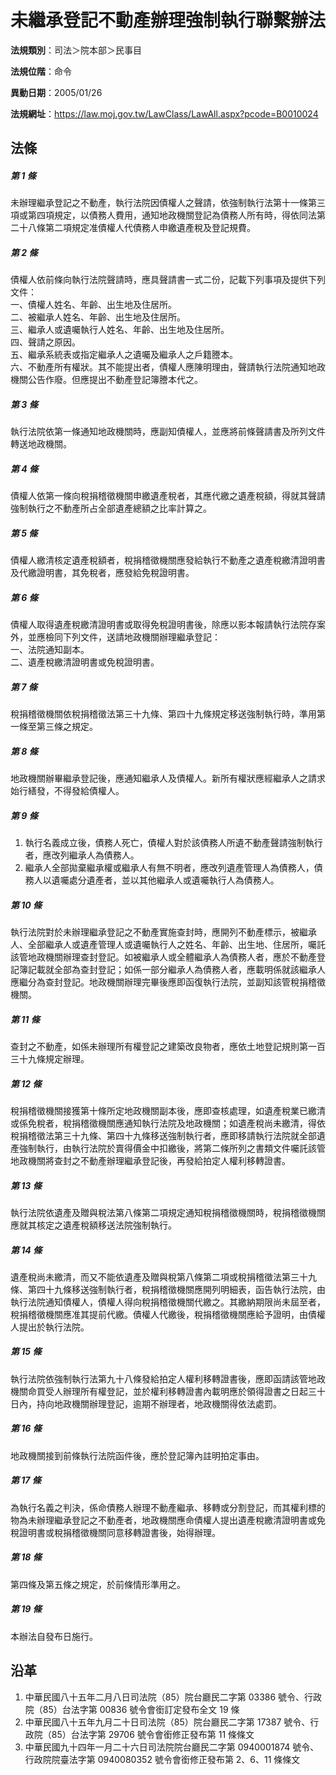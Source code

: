 # 未繼承登記不動產辦理強制執行聯繫辦法




**法規類別**：司法＞院本部＞民事目

**法規位階**：命令

**異動日期**：2005/01/26  

**法規網址**：https://law.moj.gov.tw/LawClass/LawAll.aspx?pcode=B0010024



## 法條
##### 第 1 條
未辦理繼承登記之不動產，執行法院因債權人之聲請，依強制執行法第十一條第三項或第四項規定，以債務人費用，通知地政機關登記為債務人所有時，得依同法第二十八條第二項規定准債權人代債務人申繳遺產稅及登記規費。

##### 第 2 條
債權人依前條向執行法院聲請時，應具聲請書一式二份，記載下列事項及提供下列文件：  
一、債權人姓名、年齡、出生地及住居所。  
二、被繼承人姓名、年齡、出生地及住居所。  
三、繼承人或遺囑執行人姓名、年齡、出生地及住居所。  
四、聲請之原因。  
五、繼承系統表或指定繼承人之遺囑及繼承人之戶籍謄本。  
六、不動產所有權狀。其不能提出者，債權人應陳明理由，聲請執行法院通知地政機關公告作廢。但應提出不動產登記簿謄本代之。

##### 第 3 條
執行法院依第一條通知地政機關時，應副知債權人，並應將前條聲請書及所列文件轉送地政機關。

##### 第 4 條
債權人依第一條向稅捐稽徵機關申繳遺產稅者，其應代繳之遺產稅額，得就其聲請強制執行之不動產所占全部遺產總額之比率計算之。

##### 第 5 條
債權人繳清核定遺產稅額者，稅捐稽徵機關應發給執行不動產之遺產稅繳清證明書及代繳證明書，其免稅者，應發給免稅證明書。

##### 第 6 條
債權人取得遺產稅繳清證明書或取得免稅證明書後，除應以影本報請執行法院存案外，並應檢同下列文件，送請地政機關辦理繼承登記：  
一、法院通知副本。  
二、遺產稅繳清證明書或免稅證明書。

##### 第 7 條
稅捐稽徵機關依稅捐稽徵法第三十九條、第四十九條規定移送強制執行時，準用第一條至第三條之規定。

##### 第 8 條
地政機關辦畢繼承登記後，應通知繼承人及債權人。新所有權狀應經繼承人之請求始行繕發，不得發給債權人。

##### 第 9 條
1. 執行名義成立後，債務人死亡，債權人對於該債務人所遺不動產聲請強制執行者，應改列繼承人為債務人。
1. 繼承人全部拋棄繼承權或繼承人有無不明者，應改列遺產管理人為債務人，債務人以遺囑處分遺產者，並以其他繼承人或遺囑執行人為債務人。

##### 第 10 條
執行法院對於未辦理繼承登記之不動產實施查封時，應開列不動產標示，被繼承人、全部繼承人或遺產管理人或遺囑執行人之姓名、年齡、出生地、住居所，囑託該管地政機關辦理查封登記。如被繼承人或全體繼承人為債務人者，應於不動產登記簿記載就全部為查封登記；如係一部分繼承人為債務人者，應載明係就該繼承人應繼分為查封登記。地政機關辦理完畢後應即函復執行法院，並副知該管稅捐稽徵機關。

##### 第 11 條
查封之不動產，如係未辦理所有權登記之建築改良物者，應依土地登記規則第一百三十九條規定辦理。

##### 第 12 條
稅捐稽徵機關接獲第十條所定地政機關副本後，應即查核處理，如遺產稅業已繳清或係免稅者，稅捐稽徵機關應通知執行法院及地政機關；如遺產稅尚未繳清，得依稅捐稽徵法第三十九條、第四十九條移送強制執行者，應即移請執行法院就全部遺產強制執行，由執行法院於賣得價金中扣繳後，將第二條所列之書類文件囑託該管地政機關將查封之不動產辦理繼承登記後，再發給拍定人權利移轉證書。

##### 第 13 條
執行法院依遺產及贈與稅法第八條第二項規定通知稅捐稽徵機關時，稅捐稽徵機關應就其核定之遺產稅額移送法院強制執行。

##### 第 14 條
遺產稅尚未繳清，而又不能依遺產及贈與稅第八條第二項或稅捐稽徵法第三十九條、第四十九條移送強制執行者，稅捐稽徵機關應開列明細表，函告執行法院，由執行法院通知債權人，債權人得向稅捐稽徵機關代繳之。其繳納期限尚未屆至者，稅捐稽徵機關應准其提前代繳。債權人代繳後，稅捐稽徵機關應給予證明，由債權人提出於執行法院。

##### 第 15 條
執行法院依強制執行法第九十八條發給拍定人權利移轉證書後，應即函請該管地政機關命買受人辦理所有權登記，並於權利移轉證書內載明應於領得證書之日起三十日內，持向地政機關辦理登記，逾期不辦理者，地政機關得依法處罰。

##### 第 16 條
地政機關接到前條執行法院函件後，應於登記簿內註明拍定事由。

##### 第 17 條
為執行名義之判決，係命債務人辦理不動產繼承、移轉或分割登記，而其權利標的物為未辦理繼承登記之不動產者，地政機關應命債權人提出遺產稅繳清證明書或免稅證明書或稅捐稽徵機關同意移轉證書後，始得辦理。

##### 第 18 條
第四條及第五條之規定，於前條情形準用之。

##### 第 19 條
本辦法自發布日施行。

## 沿革
1. 中華民國八十五年二月八日司法院（85）院台廳民二字第 03386  號令、行政院（85）台法字第 00836  號令會銜訂定發布全文 19 條
1. 中華民國八十五年九月二十日司法院（85）院台廳民二字第 17387  號令、行政院（85）台法字第 29706  號令會銜修正發布第 11 條條文
1. 中華民國九十四年一月二十六日司法院院台廳民二字第 0940001874 號令、行政院院臺法字第 0940080352 號令會銜修正發布第 2、6、11 條條文
